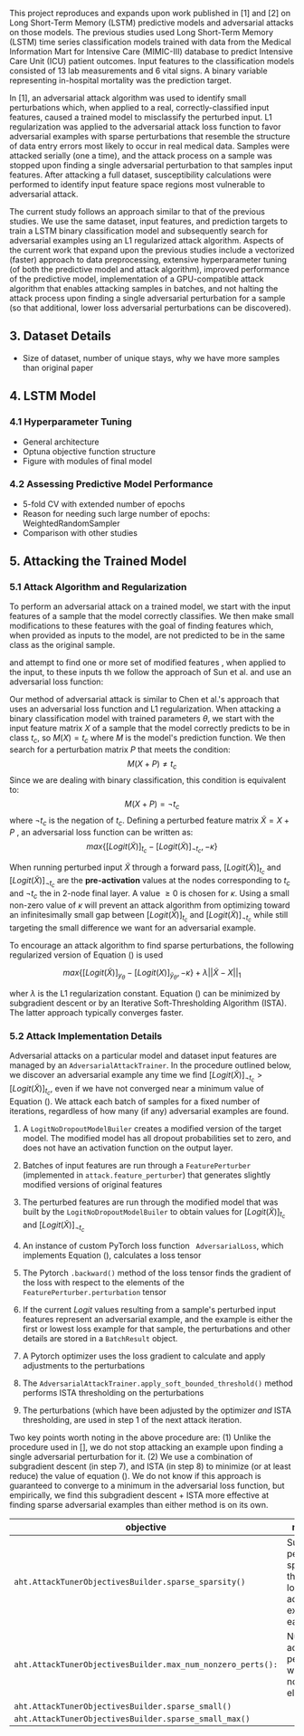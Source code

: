 



This project reproduces and expands upon work published in [1] and [2] on Long Short-Term Memory (LSTM) predictive models and adversarial attacks on those models.  The previous studies used Long Short-Term Memory (LSTM) time series classification models trained with data from the Medical Information Mart for Intensive Care (MIMIC-III) database to predict Intensive Care Unit (ICU) patient outcomes. Input features to the classification models consisted of 13 lab measurements and 6 vital signs. A binary variable representing in-hospital mortality was the prediction target.

In [1], an adversarial attack algorithm was used to identify small perturbations which, when applied to a real, correctly-classified input features, caused a trained model to misclassify the perturbed input. L1 regularization was applied to the adversarial attack loss function to favor adversarial examples with sparse perturbations that resemble the structure of data entry errors most likely to occur in real medical data. Samples were attacked serially (one a time), and the attack process on a sample was stopped upon finding a single adversarial perturbation to that samples input features. After attacking a full dataset, susceptibility calculations were  performed to identify input feature space regions most vulnerable to adversarial attack.

The current study follows an approach similar to that of the previous studies. We use the same dataset, input features, and prediction targets to train a LSTM binary classification model and subsequently search for adversarial examples using an L1 regularized attack algorithm. Aspects of the current work that expand upon the previous studies include a vectorized (faster) approach to data preprocessing, extensive hyperparameter tuning (of both the predictive model and attack algorithm), improved performance of the predictive model, implementation of a GPU-compatible attack algorithm that enables attacking samples in batches, and not halting the attack process upon finding a single adversarial perturbation for a sample (so that additional, lower loss adversarial perturbations can be discovered).







## 







## 3. Dataset Details

* Size of dataset, number of unique stays, why we have more samples than original paper

## 4. LSTM Model

### 4.1 Hyperparameter Tuning

* General architecture
* Optuna objective function structure
* Figure with modules of final model

### 4.2 Assessing Predictive Model Performance

- 5-fold CV with extended number of epochs
- Reason for needing such large number of epochs: WeightedRandomSampler
- Comparison with other studies



## 5. Attacking the Trained Model

### 5.1 Attack Algorithm and Regularization

To perform an adversarial attack on a trained model, we start with the input features of a sample that the model correctly classifies. We then make small modifications to these features with the goal of finding features which, when provided as inputs to the model, are not predicted to be in the same class as the original sample. 

and attempt to find one or more set of modified features , when applied to the input,  to these inputs th we follow the approach of Sun et al. and use an adversarial loss function:





Our method of adversarial attack is similar to Chen et al.'s approach that uses an adversarial loss function and L1 regularization. When attacking a binary classification model with trained parameters $\theta$, we start with the input feature matrix $X$ of a sample that the model correctly predicts to be in class $t_{c}$, so  $M(X) = t_{c}$ where $M$ is the model's prediction function. We then search for a perturbation matrix $P$ that meets the condition:
$$
M(X + P) \ne t_{c}
$$
Since we are dealing with binary classification, this condition is equivalent to:
$$
M(X + P) = \neg{t_{c}}
$$
where $\neg{t_c}$ is the negation of $t_c$. Defining a perturbed feature matrix $\widetilde{X} = X + P$ , an adversarial loss function can be written as:
$$
max\{[Logit(\widetilde{X})]_{t_c} - [Logit(\widetilde{X})]_{\neg{t_c}}, - \kappa \}
$$

When running perturbed input $\widetilde{X}$ through a forward pass, $[Logit(\widetilde{X})]_{t_c}$ and $[Logit(\widetilde{X})]_{\neg{t_c}}$ are the **pre-activation** values at the nodes corresponding to $t_c$ and $\neg{t_c}$ the in 2-node final layer. A value $\ge 0$ is chosen for $\kappa$. Using a small non-zero value of $\kappa$ will prevent an attack algorithm from optimizing toward an infinitesimally small gap between $[Logit(\widetilde{X})]_{t_c}$ and $[Logit(\widetilde{X})]_{\neg{t_c}}$ while still targeting the small difference we want for an adversarial example.

To encourage an attack algorithm to find sparse perturbations, the following regularized version of Equation  () is used  

$$
max\{[Logit(\widetilde{X})]_{y_\theta} - [Logit(X)]_{\widetilde{y}_\theta}, - \kappa \} + \lambda||\widetilde{X}-X||_1
$$

wher $\lambda$ is the L1 regularization constant. Equation () can be minimized by subgradient descent or by an Iterative Soft-Thresholding Algorithm (ISTA). The latter approach typically converges faster. 



### 5.2 Attack Implementation Details

Adversarial attacks on a particular model and dataset input features are managed by an `AdversarialAttackTrainer`. In the procedure outlined below, we discover an adversarial example any time we find $[Logit(\widetilde{X})]_{\neg{t_c}} > [Logit(\widetilde{X})]_{t_c}$, even if we have not converged near a minimum value of Equation (). We attack each batch of samples for a fixed number of iterations, regardless of how many (if any) adversarial examples are found.

1. A `LogitNoDropoutModelBuiler` creates a modified version of the target model. The modified model has all dropout probabilities set to zero, and does not have an activation function on the output layer.
2. Batches of input features are run through a `FeaturePerturber` (implemented in `attack.feature_perturber`) that generates slightly modified versions of original features
3. The perturbed features are run through the modified model that was built by the `LogitNoDropoutModelBuiler` to obtain values for $[Logit(\widetilde{X})]_{t_c}$ and $[Logit(\widetilde{X})]_{\neg{t_c}}$
4. An instance of custom PyTorch loss function ` AdversarialLoss`, which implements Equation (), calculates a loss tensor
5. The Pytorch `.backward()`  method of the loss tensor finds the gradient of the loss with respect to the elements of the `FeaturePerturber.perturbation` tensor

6. If the current $Logit$ values resulting from a sample's perturbed input features represent an adversarial example, and the example is either the first or lowest loss example for that sample, the perturbations and other details are stored in a `BatchResult` object.

7. A Pytorch optimizer uses the loss gradient to calculate and apply adjustments to the perturbations

8. The `AdversarialAttackTrainer.apply_soft_bounded_threshold()` method performs ISTA thresholding on the perturbations

9. The perturbations (which have been adjusted by the optimizer *and* ISTA thresholding, are used in step 1 of the next attack iteration.

Two key points worth noting in the above procedure are: (1) Unlike the procedure used in [], we do not stop attacking an example upon finding a single adversarial perturbation for it.  (2) We use a combination of subgradient descent (in step 7), and ISTA (in step 8) to minimize (or at least reduce) the value of equation (). We do not know if this approach is guaranteed to converge to a minimum in the adversarial loss function, but empirically, we find this subgradient descent + ISTA more effective at finding sparse adversarial examples than either method is on its own.





| objective                                                   | maximizes                                                    |
| ----------------------------------------------------------- | ------------------------------------------------------------ |
| `aht.AttackTunerObjectivesBuilder.sparse_sparsity()`        | Sum of the perturbation sparsities of the lowest loss adversarial example of each sample |
| `aht.AttackTunerObjectivesBuilder.max_num_nonzero_perts():` | Number of adversarial perturbations with only one non-zero element |
| `aht.AttackTunerObjectivesBuilder.sparse_small()`           |                                                              |
| `aht.AttackTunerObjectivesBuilder.sparse_small_max()`       |                                                              |









